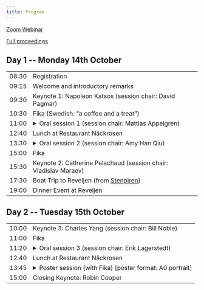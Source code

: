 ```yaml
---
title: Program
---
```

<p>
<a href="https://gu-se.zoom.us/j/69358483641?pwd=1kLT4adbcthYKrkevwHfEYhRvVWZTS.1" target="_blank">Zoom Webinar</a>
</p>

<a href="https://aclanthology.org/volumes/2024.clasp-1/" target="_blank">Full proceedings</a>

## Day 1 -- Monday 14th October

<table>
  <tr>
    <td class="time">08:30</td>
    <td>Registration</td>
  </tr>
  <tr>
    <td class="time">09:15</td>
    <td>Welcome and introductory remarks</td>
  </tr>
  <tr class="work">
    <td class="time">09:30</td>
    <td>Keynote 1: Napoleon Katsos (session chair: David Pagmar)</td>
  </tr>
  <tr class="work">
    <td class="time">10:30</td>
    <td><span class="fika">Fika (Swedish: “a coffee and a treat”)</span></td>
  </tr>
  <tr class="work">
    <td class="time">11:00</td>
    <td>
      <details>
        <summary>Oral session 1 (session chair: Mattias Appelgren)</summary>
        <ul>
          <li>
            11:00 <span class="authors"
              >Staffan Larsson, Jenny Myrendal and Bill Noble</span
            ><a href="https://aclanthology.org/2024.clasp-1.8/" target="_blank">Not Just Semantics: Word Meaning Negotiation in Social Media and Spoken Interaction</a>
          </li>
          <li>
            11:20 <span class="authors"
              >Jonathan David Thomas, Andrea Silvi, Emil Carlsson, Moa Johansson
              and Devdatt Dubhashi</span
            ><a href="/pdf/12_Paper.pdf" target="_blank">Learning Efficient Recursive Numeral Systems via Reinforcement
            Learning</a>
          </li>
          <li>
           11:50 <span class="authors"
              >Goranka Blagus Bartolec, Gorana Duplančić Rogošić and Antonia
              Ordulj</span
            >
            <a href="https://aclanthology.org/2024.clasp-1.2/" target="_blank">INIKOL - Collocational Database for Learning Croatian as a Foreign
            Language</a>
          </li>
          <li>
           12:10 <span class="authors">Alex Tilson and Frank Foerster</span><a href="https://aclanthology.org/2024.clasp-1.9/" target="_blank">Toward
            Real Time Word Based Prosody Recognition</a>
          </li>
        </ul>
      </details>
    </td>
  </tr>

  <tr></tr>
  <tr>
    <td class="time">12:40</td>
    <td>Lunch at Restaurant Näckrosen</td>
  </tr>
  <tr class="work">
    <td class="time">13:30</td>
    <td>
      <details>
        <summary>Oral session 2 (session chair: Amy Han Qiu)</summary>
        <ul>
          <li>
           13:30 <span class="authors">Saba Nazir and Mehrnoosh Sadrzadeh</span><a href="https://aclanthology.org/2024.clasp-1.3/" target="_blank">How 
            Does an Adjective Sound Like? Exploring Audio Phrase Composition
            with Textual Embeddings</a> _(presented online)_
          </li>
          <li>
           13:50 <span class="authors">Loulou Kosmala</span><a href="https://aclanthology.org/2024.clasp-1.4/" target="_blank">A Learning through gesture: embodied repetitions in tandem interactions</a>
          </li>
          <li>
           14:20 <span class="authors"
              >Hamdan Hamid Al-Ali, Elsa Soares, Goncalo Leal, Rita Valente,
              Nicole Agrela, Alexandra Marquis and Hanan Aldarmaki</span
            ><a href="https://aclanthology.org/2024.clasp-1.5/" target="_blank">Towards Automated Game-Based Early Screening for Language Disorder</a>
          </li>
          <li>
            14:40 <span class="authors"
              >Hadi Wazni, Kin Ian Lo and Mehrnoosh Sadrzadeh</span
            >
            <a href="/pdf/5_Paper.pdf" target="_blank">VerbCLIP: Improving Verb Understanding in Vision-Language Models
            with Compositional Structures</a> _(presented online)_
          </li>
        </ul>
      </details>
    </td>
  </tr>
  <tr>
    <td class="time">15:00</td>
    <td><span class="fika">Fika</span></td>
  </tr>
  <tr class="work">
    <td class="time">15:30</td>
    <td>Keynote 2: Catherine Pelachaud (session chair: Vladislav Maraev)</td>
  </tr>
  <tr>
    <td class="time">17:30</td>
    <td>
      Boat Trip to Reveljen (from
      <a
        href="https://maps.apple.com/?auid=15493928370620691955&address=G%C3%B6teborg,%20Sweden&ll=57.7057857,11.9576227"
        >Stenpiren</a
      >)
    </td>
  </tr>
  <tr>
    <td class="time">19:00</td>
    <td>Dinner Event at Reveljen</td>
  </tr>
</table>

## Day 2 -- Tuesday 15th October

<table>
  <tr>
    <td class="time">10:00</td>
    <td>Keynote 3: Charles Yang (session chair: Bill Noble)</td>
  </tr>
  <tr>
    <td class="time">11:00</td>
    <td><span class="fika">Fika</span></td>
  </tr>
  <tr>
    <td class="time">11:20</td>
    <td>
      <details>
        <summary>Oral session 3 (session chair: Erik Lagerstedt)</summary>
        <ul>
          <li>
            11:20 <span class="authors">Ekaterina Voloshina and Oleg Serikov</span
            ><a href="https://aclanthology.org/2024.clasp-1.1/" target="_blank">Critical Size Hypothesis: How Model Hyperparameters Correlate with Its Linguistic Abilities</a>
          </li>
          <li>
            11:40 <span class="authors">Bastian Bunzeck and Sina Zarrieß</span><a href="https://aclanthology.org/2024.clasp-1.7/" target="_blank">Fifty
            shapes of BLiMP: syntactic learning curves in language models are
            not uniform, but sometimes unruly</a>
          </li>
          <li>
            12:10 <span class="authors"
              >Julia Edeleva, Martin Neef, Jiaming Liu and Martin Scheidt</span
            ><a href="https://aclanthology.org/2024.clasp-1.6/" target="_blank">L2 Interaction in Heterogeneous Learner Groups during Content and Language Integrated Learning: The Experience of Rail.lexis and beyond</a>
          </li>
        </ul>
      </details>
    </td>
  </tr>
  <tr>
    <td class="time">12:40</td>
    <td>Lunch at Restaurant Näckrosen</td>
  </tr>
  <tr>
    <td class="time">13:45</td>
    <td>
      <details>
        <summary>Poster session (with <span class="fika">Fika</span>) [poster format: A0 portrait]</summary>
        <ul>
          <li>
            <span class="authors">Himmet Sarıtaş and Seyda Ozcaliskan</span>The
            effect of addressee presence on L2 gesture production: Do L2
            learners gesture for themselves or the communicative partner?
          </li>
          <li>
            <span class="authors"
              >Tommaso Sgrizzi</span
            ><a href="/pdf/18_file_Paper.pdf" target="_blank">The Acquisition of Infinitival Clauses and The Developmental Advantage of Restructuring Verbs: A Growing Trees Perspective</a>
          </li>
          <li>
            <span class="authors"
              >David Pagmar, Tove Gerholm, Thomas Hörberg and Östen Dahl</span
            ><a href="/pdf/19_file_Paper.pdf" target="_blank">Parental assessed productive vocabulary predicts later formal language, not later language use</a>
          </li>
          <li>
            <span class="authors"
              >Petter Kallioinen and Tove Gerholm</span
            ><a href="/pdf/20_file_Paper.pdf" target="_blank">Joint attention and play - a data-driven summary of longitudinal, multimodal, child-parent interactions</a>
          </li>
          <li>
            <span class="authors"
              >Alexander Berman</span
            ><a href="/pdf/21_file_Paper.pdf" target="_blank">Semantic coordination in conversational explanations of predictive models: Preliminary findings</a>
          </li>
          <li>
            <span class="authors"
              >Mattias Appelgren and Simon Dobnik</span
            ><a href="/pdf/22_file_Paper.pdf" target="_blank">To Your Left: A Dataset and a Task of Spatial Perspective Coordination</a>
          </li>
          <li>
            <span class="authors"
              >Anna Teresa Porrini, Veronica D'Alesio and Matteo Paolo Greco</span
            ><a href="/pdf/23_file_Paper.pdf" target="_blank">The Processing of Expletive Negation: A Developmental Study</a>
          </li>
          <li>
            <span class="authors"
              >David Arps and Yulia Zinova</span
            ><a href="/pdf/24_file_Paper.pdf" target="_blank">It is difficult, but not impossible: Measuring Scalar Activation in Language Models</a>
          </li>
          <li>
            <span class="authors"
              >Christine Howes, Erik Lagerstedt, David Pagmar, Ellen Breitholtz and Claire Prendergast</span
            ><a href="/pdf/25_file_Paper.pdf" target="_blank">“Ice cream is super yummy” How children and ChatGPT respond to why and how questions</a>
          </li>
        </ul>
      </details>
    </td>
  </tr>
  <tr>
    <td class="time">15:00</td>
    <td>Closing Keynote: Robin Cooper</td>
  </tr>
</table>
